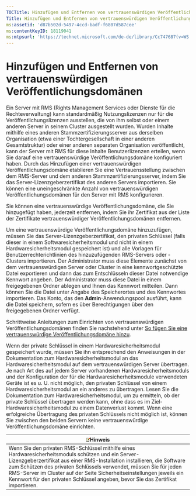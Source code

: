 ```yaml
---
TOCTitle: Hinzufügen und Entfernen von vertrauenswürdigen Veröffentlichungsdomänen
Title: Hinzufügen und Entfernen von vertrauenswürdigen Veröffentlichungsdomänen
ms:assetid: 'd87b502d-5497-4ccd-badf-f6807d587cee'
ms:contentKeyID: 18119041
ms:mtpsurl: 'https://technet.microsoft.com/de-de/library/Cc747687(v=WS.10)'
---
```


Hinzufügen und Entfernen von vertrauenswürdigen Veröffentlichungsdomänen
========================================================================

Ein Server mit RMS (Rights Management Services oder Dienste für die Rechteverwaltung) kann standardmäßig Nutzungslizenzen nur für die Veröffentlichungslizenzen ausstellen, die von ihm selbst oder einem anderen Server in seinem Cluster ausgestellt wurden. Wurden Inhalte mithilfe eines anderen Stammzertifizierungsserver aus derselben Organisation (etwa einer Tochtergesellschaft in einer anderen Gesamtstruktur) oder einer anderen separaten Organisation veröffentlicht, kann der Server mit RMS für diese Inhalte Benutzerlizenzen erteilen, wenn Sie darauf eine vertrauenswürdige Veröffentlichungsdomäne konfiguriert haben. Durch das Hinzufügen einer vertrauenswürdigen Veröffentlichungsdomäne etablieren Sie eine Vertrauensstellung zwischen dem RMS-Server und dem anderen Stammzertifizierungsserver, indem Sie das Server-Lizenzgeberzertifikat des anderen Servers importieren. Sie können eine uneingeschränkte Anzahl von vertrauenswürdigen Veröffentlichungsdomänen für den Server mit RMS konfigurieren.

Sie können eine vertrauenswürdige Veröffentlichungsdomäne, die Sie hinzugefügt haben, jederzeit entfernen, indem Sie ihr Zertifikat aus der Liste der Zertifikate vertrauenswürdiger Veröffentlichungsdomänen entfernen.

Um eine vertrauenswürdige Veröffentlichungsdomäne hinzuzufügen, müssen Sie das Server-Lizenzgeberzertifikat, den privaten Schlüssel (falls dieser in einem Softwaresicherheitsmodul und nicht in einem Hardwaresicherheitsmodul gespeichert ist) und alle Vorlagen für Benutzerrechterichtlinien des hinzuzufügenden RMS-Servers oder -Clusters importieren. Der Administrator muss diese Elemente zunächst von dem vertrauenswürdigen Server oder Cluster in eine kennwortgeschützte Datei exportieren und dann das zum Entschlüsseln dieser Datei notwendige Kennwort angeben. Der Administrator muss diese Datei in einem freigegebenen Ordner ablegen und Ihnen das Kennwort mitteilen. Dann können Sie die Datei unter Angabe des Speicherortes und des Kennwortes importieren. Das Konto, das den **Admin**-Anwendungspool ausführt, kann die Datei speichern, sofern es über Berechtigungen über den freigegebenen Ordner verfügt.

Schrittweise Anleitungen zum Einrichten von vertrauenswürdigen Veröffentlichungsdomänen finden Sie nachstehend unter [So fügen Sie eine vertrauenswürdige Veröffentlichungsdomäne hinzu](https://technet.microsoft.com/731416d8-ddf4-4d4a-9f1a-bbd1ea48fe3c).

Wenn der private Schlüssel in einem Hardwaresicherheitsmodul gespeichert wurde, müssen Sie ihn entsprechend den Anweisungen in der Dokumentation zum Hardwaresicherheitsmodul an das Hardwaresicherheitsmodul auf dem vertrauenswürdigen Server übertragen. Je nach Art des auf jedem Server vorhandenen Hardwaresicherheitsmoduls und der Konfiguration der für die Hardwaresicherheitsmodule verwendeten Geräte ist es u. U. nicht möglich, den privaten Schlüssel von einem Hardwaresicherheitsmodul an ein anderes zu übertragen. Lesen Sie die Dokumentation zum Hardwaresicherheitsmodul, um zu ermitteln, ob der private Schlüssel übertragen werden kann, ohne dass es im Ziel-Hardwaresicherheitsmodul zu einem Datenverlust kommt. Wenn eine erfolgreiche Übertragung des privaten Schlüssels nicht möglich ist, können Sie zwischen den beiden Servern keine vertrauenswürdige Veröffentlichungsdomäne einrichten.

| ![](images/Cc747687.note(WS.10).gif)Hinweis                                                                                                                                                                                                                                                                                                                                          |
|-------------------------------------------------------------------------------------------------------------------------------------------------------------------------------------------------------------------------------------------------------------------------------------------------------------------------------------------------------------------------------------------------------------------|
| Wenn Sie den privaten RMS-Schlüssel mithilfe eines Hardwaresicherheitsmoduls schützen und ein Server-Lizenzgeberzertifikat aus einer RMS-Installation installieren, die Software zum Schützen des privaten Schlüssels verwendet, müssen Sie für jeden RMS-Server im Cluster auf der Seite Sicherheitseinstellungen jeweils ein Kennwort für den privaten Schlüssel angeben, bevor Sie das Zertifikat importieren. |